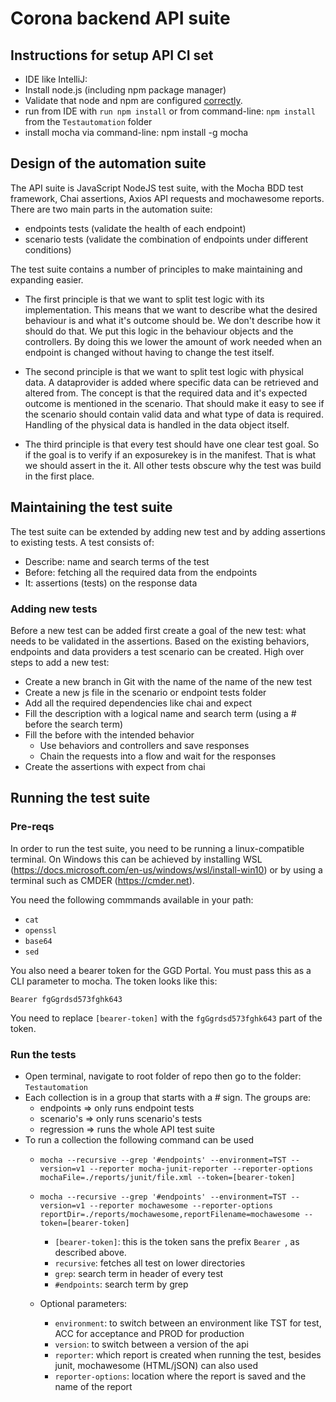 # Corona backend API suite

## Instructions for setup API CI set

* IDE like IntelliJ: 
* Install node.js (including npm package manager)
* Validate that node and npm are configured [correctly](https://coolestguidesontheplanet.com/installing-node-js-on-macos).
* run from IDE with `run npm install` or from command-line: `npm install` from the `Testautomation` folder
* install mocha via command-line: npm install -g mocha

## Design of the automation suite

The API  suite is JavaScript NodeJS test suite, with the Mocha BDD test framework, Chai assertions, Axios API 
requests and mochawesome reports. There are two main parts in the automation suite:
* endpoints tests (validate the health of each endpoint)
* scenario tests (validate the combination of endpoints under different conditions)

The test suite contains a number of principles to make maintaining and expanding easier.
* The first principle is that we want to split test logic with its implementation. This means that we want to describe what the desired behaviour is and what it's outcome should be.
We don't describe how it should do that. We put this logic in the behaviour objects and the controllers. 
By doing this we lower the amount of work needed when an endpoint is changed without having to change the test itself.

* The second principle is that we want to split test logic with physical data. A dataprovider is added where specific data can be retrieved and altered from. 
The concept is that the required data and it's expected outcome is mentioned in the scenario. That should make it easy to see if the scenario should contain valid data and what type of data is required.
Handling of the physical data is handled in the data object itself.

* The third principle is that every test should have one clear test goal. 
So if the goal is to verify if an exposurekey is in the manifest. That is what we should assert in the it. All other tests obscure why the test was build in the first place.

## Maintaining the test suite

The test suite can be extended by adding new test and by adding assertions to existing tests. A test consists of:
* Describe: name and search terms of the test
* Before: fetching all the required data from the endpoints
* It: assertions (tests) on the response data

### Adding new tests

Before a new test can be added first create a goal of the new test: what needs to be validated in the assertions.
Based on the existing behaviors, endpoints and data providers a test scenario can be created. High over steps to add a new test:
* Create a new branch in Git with the name of the name of the new test
* Create a new js file in the scenario or endpoint tests folder
* Add all the required dependencies like chai and expect
* Fill the description with a logical name and search term (using a # before the search term)
* Fill the before with the intended behavior
    * Use behaviors and controllers and save responses
    * Chain the requests into a flow and wait for the responses
* Create the assertions with expect from chai

## Running the test suite

### Pre-reqs

In order to run the test suite, you need to be running a linux-compatible terminal. On Windows this can be achieved by installing WSL (https://docs.microsoft.com/en-us/windows/wsl/install-win10) or by using a terminal such as CMDER (https://cmder.net).

You need the following commmands available in your path:
- `cat`
- `openssl`
- `base64`
- `sed`

You also need a bearer token for the GGD Portal. You must pass this as a CLI parameter to mocha. The token looks like this:

`Bearer fgGgrdsd573fghk643`

You need to replace `[bearer-token]` with the `fgGgrdsd573fghk643` part of the token.

### Run the tests

* Open terminal, navigate to root folder of repo then go to the folder: `Testautomation`
* Each collection is in a group that starts with a # sign. The groups are:
    * endpoints => only runs endpoint tests
    * scenario's => only runs scenario's tests
    * regression => runs the whole API test suite
* To run a collection the following command can be used
    * `mocha --recursive --grep '#endpoints' --environment=TST --version=v1 --reporter mocha-junit-reporter --reporter-options mochaFile=./reports/junit/file.xml --token=[bearer-token]`
    * `mocha --recursive --grep '#endpoints' --environment=TST --version=v1 --reporter mochawesome --reporter-options reportDir=./reports/mochawesome,reportFilename=mochawesome --token=[bearer-token]`
        * `[bearer-token]`: this is the token sans the prefix `Bearer `, as described above.
        * `recursive`: fetches all test on lower directories
        * `grep`: search term in header of every test
        * `#endpoints`: search term by grep
        
    * Optional parameters:
        * `environment`: to switch between an environment like TST for test, ACC for acceptance and PROD for production
        * `version`: to switch between a version of the api
        * `reporter`: which report is created when running the test, besides junit, mochawesome (HTML/jSON) can also used
        * `reporter-options`: location where the report is saved and the name of the report

